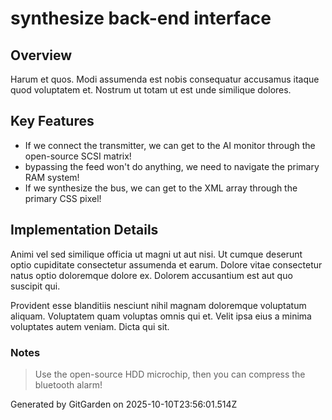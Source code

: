 # synthesize back-end interface

## Overview
Harum et quos. Modi assumenda est nobis consequatur accusamus itaque quod voluptatem et. Nostrum ut totam ut est unde similique dolores.

## Key Features
- If we connect the transmitter, we can get to the AI monitor through the open-source SCSI matrix!
- bypassing the feed won't do anything, we need to navigate the primary RAM system!
- If we synthesize the bus, we can get to the XML array through the primary CSS pixel!

## Implementation Details
Animi vel sed similique officia ut magni ut aut nisi. Ut cumque deserunt optio cupiditate consectetur assumenda et earum. Dolore vitae consectetur natus optio doloremque dolore ex. Dolorem accusantium est aut quo suscipit qui.
 Provident esse blanditiis nesciunt nihil magnam doloremque voluptatum aliquam. Voluptatem quam voluptas omnis qui et. Velit ipsa eius a minima voluptates autem veniam. Dicta qui sit.

### Notes
> Use the open-source HDD microchip, then you can compress the bluetooth alarm!

Generated by GitGarden on 2025-10-10T23:56:01.514Z